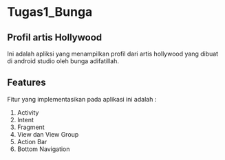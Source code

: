 # Tugas1_Bunga
## Profil artis Hollywood

Ini adalah apliksi yang menampilkan profil dari artis hollywood yang dibuat di android studio oleh bunga adifatillah.


## Features
Fitur yang implementasikan pada aplikasi ini adalah :
1. Activity
2. Intent
3. Fragment
4. View dan View Group
5. Action Bar
6. Bottom Navigation